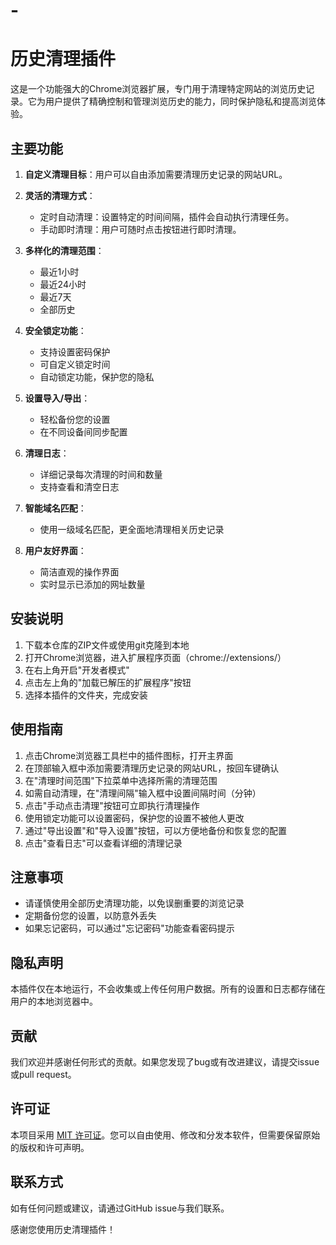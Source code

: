 # -
# 历史清理插件

这是一个功能强大的Chrome浏览器扩展，专门用于清理特定网站的浏览历史记录。它为用户提供了精确控制和管理浏览历史的能力，同时保护隐私和提高浏览体验。

## 主要功能

1. **自定义清理目标**：用户可以自由添加需要清理历史记录的网站URL。

2. **灵活的清理方式**：
   - 定时自动清理：设置特定的时间间隔，插件会自动执行清理任务。
   - 手动即时清理：用户可随时点击按钮进行即时清理。

3. **多样化的清理范围**：
   - 最近1小时
   - 最近24小时
   - 最近7天
   - 全部历史

4. **安全锁定功能**：
   - 支持设置密码保护
   - 可自定义锁定时间
   - 自动锁定功能，保护您的隐私

5. **设置导入/导出**：
   - 轻松备份您的设置
   - 在不同设备间同步配置

6. **清理日志**：
   - 详细记录每次清理的时间和数量
   - 支持查看和清空日志

7. **智能域名匹配**：
   - 使用一级域名匹配，更全面地清理相关历史记录

8. **用户友好界面**：
   - 简洁直观的操作界面
   - 实时显示已添加的网址数量

## 安装说明

1. 下载本仓库的ZIP文件或使用git克隆到本地
2. 打开Chrome浏览器，进入扩展程序页面（chrome://extensions/）
3. 在右上角开启"开发者模式"
4. 点击左上角的"加载已解压的扩展程序"按钮
5. 选择本插件的文件夹，完成安装

## 使用指南

1. 点击Chrome浏览器工具栏中的插件图标，打开主界面
2. 在顶部输入框中添加需要清理历史记录的网站URL，按回车键确认
3. 在"清理时间范围"下拉菜单中选择所需的清理范围
4. 如需自动清理，在"清理间隔"输入框中设置间隔时间（分钟）
5. 点击"手动点击清理"按钮可立即执行清理操作
6. 使用锁定功能可以设置密码，保护您的设置不被他人更改
7. 通过"导出设置"和"导入设置"按钮，可以方便地备份和恢复您的配置
8. 点击"查看日志"可以查看详细的清理记录

## 注意事项

- 请谨慎使用全部历史清理功能，以免误删重要的浏览记录
- 定期备份您的设置，以防意外丢失
- 如果忘记密码，可以通过"忘记密码"功能查看密码提示

## 隐私声明

本插件仅在本地运行，不会收集或上传任何用户数据。所有的设置和日志都存储在用户的本地浏览器中。

## 贡献

我们欢迎并感谢任何形式的贡献。如果您发现了bug或有改进建议，请提交issue或pull request。

## 许可证

本项目采用 [MIT 许可证](LICENSE)。您可以自由使用、修改和分发本软件，但需要保留原始的版权和许可声明。

## 联系方式

如有任何问题或建议，请通过GitHub issue与我们联系。

感谢您使用历史清理插件！
